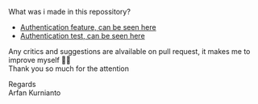 What was i made in this repossitory? <br>

- [Authentication feature, can be seen here](https://github.com/arfankur/laravel-authentication-service/blob/master/routes/auth.php)
- [Authentication test, can be seen here](https://github.com/arfankur/laravel-authentication-service/blob/master/tests/Feature/AuthTest.php)


Any critics and suggestions are alvailable on pull request, it makes me to improve myself 💪🔥 <br>
Thank you so much for the attention <br>

Regards <br>
Arfan Kurnianto
